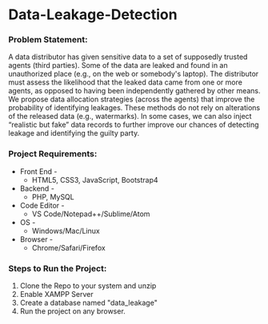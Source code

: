 # Data-Leakage-Detection
### Problem Statement: 
A data distributor has given sensitive data to a set of supposedly trusted agents (third parties). Some of the data are leaked and found in an
unauthorized place (e.g., on the web or somebody&#39;s laptop). The distributor must assess the likelihood that the leaked data came from one or more agents, as opposed to having been independently gathered by other means. We propose data allocation strategies (across the agents) that improve the probability of identifying leakages.
These methods do not rely on alterations of the released data (e.g., watermarks). In some cases, we can also inject “realistic but fake” data records to further improve our chances of detecting leakage and identifying the guilty party.

### Project Requirements:
* Front End - 
  * HTML5, CSS3, JavaScript, Bootstrap4
* Backend -
  * PHP, MySQL
* Code Editor -
  * VS Code/Notepad++/Sublime/Atom
* OS -
  * Windows/Mac/Linux
* Browser -
  * Chrome/Safari/Firefox

### Steps to Run the Project:
1. Clone the Repo to your system and unzip
2. Enable XAMPP Server
3. Create a database named "data_leakage"
4. Run the project on any browser.
